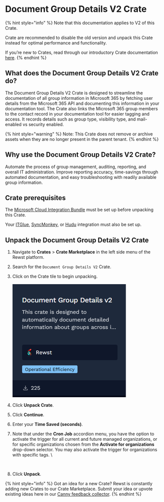 # Document Group Details V2 Crate

{% hint style="info" %}
Note that this documentation applies to V2 of this Crate.

Crate are recommended to disable the old version and unpack this Crate instead for optimal performance and functionality.&#x20;

If you’re new to Crates, read through our introductory Crate documentation [here](https://docs.rewst.help/prebuilt-automations/crates).
{% endhint %}

## What does the Document Group Details V2 Crate do?

The Document Group Details V2 Crate is designed to streamline the documentation of all group information in Microsoft 365 by fetching user details from the Microsoft 365 API and documenting this information in your documentation tool. The Crate also links the Microsoft 365 group members to the contact record in your documentation tool for easier tagging and access. It records details such as group type, visibility type, and mail-enabled vs security enabled.&#x20;

{% hint style="warning" %}
Note: This Crate does not remove or archive assets when they are no longer present in the parent tenant.
{% endhint %}

## Why use the Document Group Details V2 Crate?

Automate the process of group management, auditing, reporting, and overall IT administration. Improve reporting accuracy, time-savings through automated documentation, and easy troubleshooting with readily available group information.&#x20;

## Crate prerequisites

The [Microsoft Cloud Integration Bundle](../../configuration/integrations/integration-guides/microsoft-cloud-integration-bundle/) must be set up before unpacking this Crate.

Your [ITGlue](../../configuration/integrations/integration-guides/it-glue-integration-setup.md), [SyncMonkey](../../configuration/integrations/integration-guides/syncmonkey-integration.md), or [Hudu](../../configuration/integrations/integration-guides/hudu-integration-setup.md) integration must also be set up.

## Unpack the Document Group Details V2 Crate

1. Navigate to **Crates** > **Crate Marketplace** in the left side menu of the Rewst platform.
2. Search for the `Document Group Details V2` Crate.
3. Click on the Crate tile to begin unpacking.\
   \
   ![](<../../../.gitbook/assets/image (138).png>)
4. Click **Unpack Crate**.
5. Click **Continue**.
6. Enter your **Time Saved (seconds)**.
7.  Note that under the **Cron Job** accordion menu, you have the option to activate the trigger for all current and future managed organizations, or for specific organizations chosen from the **Activate for organizations** drop-down selector. You may also activate the trigger for organizations with specific tags. \


    <figure><img src="../../../.gitbook/assets/Screenshot 2025-05-28 at 4.06.43 PM.png" alt=""><figcaption></figcaption></figure>
8. Click **Unpack**.

{% hint style="info" %}
Got an idea for a new Crate? Rewst is constantly adding new Crates to our Crate Marketplace. Submit your idea or upvote existing ideas here in our [Canny feedback collector](https://rewst.canny.io/crates).
{% endhint %}
